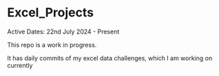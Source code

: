 # Excel_Projects

Active Dates: 22nd July 2024 - Present

This repo is a work in progress.


It has daily commits of my excel data challenges, which I am working on currently
